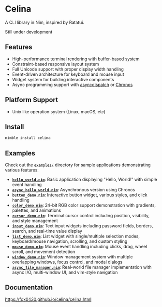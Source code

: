 # Celina

A CLI library in Nim, inspired by Ratatui.

Still under development

## Features

- High-performance terminal rendering with buffer-based system
- Constraint-based responsive layout system  
- Full Unicode support with proper display width handling
- Event-driven architecture for keyboard and mouse input
- Widget system for building interactive components
- Async programming support with [asyncdispatch](https://nim-lang.org/docs/asyncdispatch.html) or [Chronos](https://github.com/status-im/nim-chronos)

## Platform Support

- Unix like operation system (Linux, macOS, etc)

## Install

```bash
nimble install celina
```

## Examples

Check out the [`examples/`](examples/) directory for sample applications demonstrating various features:

- **[`hello_world.nim`](examples/hello_world.nim)**: Basic application displaying "Hello, World!" with simple event handling
- **[`async_hello_world.nim`](examples/async_hello_world.nim)**: Asynchronous version using Chronos
- **[`button_demo.nim`](examples/button_demo.nim)**: Interactive button widget, various styles, and click handling
- **[`color_demo.nim`](examples/color_demo.nim)**: 24-bit RGB color support demonstration with gradients, palettes, and animations
- **[`cursor_demo.nim`](examples/cursor_demo.nim)**: Terminal cursor control including position, visibility, and style management
- **[`input_demo.nim`](examples/input_demo.nim)**: Text input widgets including password fields, borders, search, and real-time value display
- **[`list_demo.nim`](examples/list_demo.nim)**: List widget with single/multiple selection modes, keyboard/mouse navigation, scrolling, and custom styling
- **[`mouse_demo.nim`](examples/mouse_demo.nim)**: Mouse event handling including clicks, drag, wheel scroll, and movement detection
- **[`window_demo.nim`](examples/window_demo.nim)**: Window management system with multiple overlapping windows, focus control, and modal dialogs
- **[`async_file_manager.nim`](examples/async_file_manager.nim)**: Real-world file manager implementation with async I/O, multi-window UI, and vim-style navigation

## Documentation

https://fox0430.github.io/celina/celina.html
